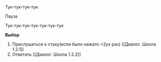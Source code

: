 Тук-тук-тук-тук

Пауза 

Тук-тук-тук-тук-тук-тук-тук

**Выбор**
1. Прислушаться к стуку(если было нажато <2ух раз) 
[[Диалог. Школа 1.2.1]]
2. Ответить
[[Диалог. Школа 1.2.2]]


